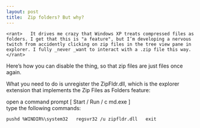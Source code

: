 ```yaml
---
layout: post
title:  Zip folders? But why?
---
```

`<rant>  
It drives me crazy that Windows XP treats compressed files as folders. I get that this is "a feature", but I’m developing a nervous twitch from accidently clicking on zip files in the tree view pane in explorer. I fully _never _want to interact with a .zip file this way.  
</rant>`

Here’s how you can disable the thing, so that zip files are just files once again.

What you need to do is unregister the ZipFldr.dll, which is the explorer extension that implements the Zip Files as Folders feature:

open a command prompt [ Start / Run / c md.exe ]  
type the following commands:

`pushd %WINDIR%\system32  
regsvr32 /u zipfldr.dll  
exit `
